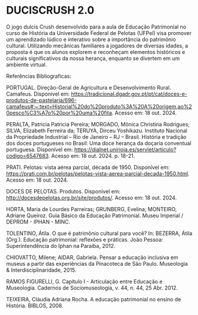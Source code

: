 # DUCISCRUSH 2.0

O jogo dulcis Crush desenvolvido para a aula de Educação Patrimonial no curso de História da Universidade Federal de Pelotas (UFPel) visa promover um aprendizado lúdico e interativo sobre a importância do patrimônio cultural. Utilizando mecânicas familiares a jogadores de diversas idades, a proposta é que os alunos explorem e reconheçam elementos históricos e culturais significativos da nossa herança, enquanto se divertem em um ambiente virtual.

Referências Bibliograficas:

PORTUGAL. Direção-Geral de Agricultura e Desenvolvimento Rural. Camafeus. Disponível em: https://tradicional.dgadr.gov.pt/pt/cat/doces-e-produtos-de-pastelaria/696-camafeus#:~:text=Historial%20do%20produto%3A%20A%20origem,ao%20pesco%C3%A7o%20por%20uma%20fita. Acesso em: 18 out. 2024.

PERALTA, Patricia Patricia Pereira; MORGADO, Mônica Christina Rodrigues; SILVA, Elizabeth Ferreira da; TERUYA, Dirceu Yoshikazu. Instituto Nacional da Propriedade Industrial – Rio de Janeiro – RJ – Brasil. História e tradição dos doces portugueses no Brasil: Uma doce herança da doçaria conventual portuguesa. Disponível em: https://dialnet.unirioja.es/servlet/articulo?codigo=6547683. Acesso em: 18 out. 2024. p. 18-21.

PRATI. Pelotas: vista aérea parcial, década de 1950. Disponível em: https://prati.com.br/pelotas/pelotas-vista-aerea-parcial-decada-1950.html. Acesso em: 18 out. 2024.

DOCES DE PELOTAS. Produtos. Disponível em: http://docesdepelotas.org.br/site/produtos/. Acesso em: 18 out. 2024.

HORTA, Maria de Lourdes Parreiras; GRUNBERG, Evelina; MONTEIRO, Adriane Queiroz. Guia Básico da Educação Patrimonial. Museu Imperial / DEPROM - IPHAN - MINC.

TOLENTINO, Átila. O que é patrimônio cultural para você? In: BEZERRA, Átila (Org.). Educação patrimonial: reflexões e práticas. João Pessoa: Superintendência do Iphan na Paraíba, 2012.

CHIOVATTO, Milene; AIDAR, Gabriela. Pensar a educação inclusiva em museus a partir das experiências da Pinacoteca de São Paulo. Museologia & Interdisciplinaridade, 2015.

RAMOS FIGURELLI, G. Capítulo I - Articulação entre Educação e Museologia. Cadernos de Sociomuseologia, v. 44, n. 44, 25 Abr. 2012.

TEIXEIRA, Cláudia Adriana Rocha. A educação patrimonial no ensino de História. BIBLOS, 2008.
